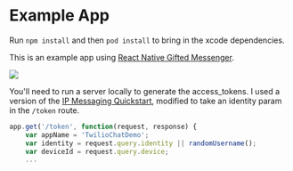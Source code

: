 # Example App

Run `npm install` and then `pod install` to bring in the xcode dependencies. 

This is an example app using [React Native Gifted Messenger](https://github.com/FaridSafi/react-native-gifted-messenger).

![](https://raw.githubusercontent.com/ccm-innovation/react-native-twilio-ip-messaging/master/Example/capture.png)

You'll need to run a server locally to generate the access_tokens. I used a version of the [IP Messaging Quickstart](https://www.twilio.com/docs/api/ip-messaging/guides/quickstart-js#download), modified to take an identity param in the `/token` route.

```JavaScript
app.get('/token', function(request, response) {
    var appName = 'TwilioChatDemo';
    var identity = request.query.identity || randomUsername();
    var deviceId = request.query.device;
    ...
```
